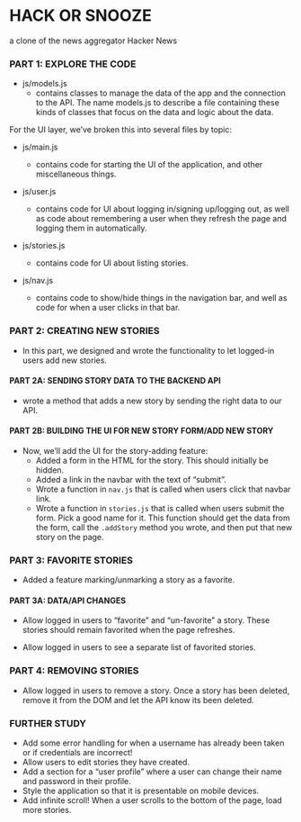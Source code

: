 # HACK OR SNOOZE

a clone of the news aggregator Hacker News 

### PART 1: EXPLORE THE CODE
- js/models.js
    - contains classes to manage the data of the app and the connection to the API. The name models.js to describe a file containing these kinds of classes that focus on the data and logic about the data.

For the UI layer, we’ve broken this into several files by topic:

- js/main.js
    - contains code for starting the UI of the application, and other miscellaneous things.

- js/user.js
    - contains code for UI about logging in/signing up/logging out, as well as code about remembering a user when they refresh the page and logging them in automatically.

- js/stories.js
    - contains code for UI about listing stories.

- js/nav.js
    - contains code to show/hide things in the navigation bar, and well as code for when a user clicks in that bar.

### PART 2: CREATING NEW STORIES
- In this part, we designed and wrote the functionality to let logged-in users add new stories. 

#### PART 2A: SENDING STORY DATA TO THE BACKEND API
- wrote a method that adds a new story by sending the right data to our API.

#### PART 2B: BUILDING THE UI FOR NEW STORY FORM/ADD NEW STORY
- Now, we’ll add the UI for the story-adding feature:
    - Added a form in the HTML for the story. This should initially be hidden.
    - Added a link in the navbar with the text of “submit”.
    - Wrote a function in `nav.js` that is called when users click that navbar link. 
    - Wrote a function in `stories.js` that is called when users submit the form. Pick a good name for it. This function should get the data from the form, call the `.addStory` method you wrote, and then put that new story on the page.

### PART 3: FAVORITE STORIES
- Added a feature marking/unmarking a story as a favorite.

#### PART 3A: DATA/API CHANGES
- Allow logged in users to “favorite” and “un-favorite” a story. These stories should remain favorited when the page refreshes.

- Allow logged in users to see a separate list of favorited stories.

### PART 4: REMOVING STORIES
- Allow logged in users to remove a story. Once a story has been deleted, remove it from the DOM and let the API know its been deleted.

### FURTHER STUDY
- Add some error handling for when a username has already been taken or if credentials are incorrect!
- Allow users to edit stories they have created.
- Add a section for a “user profile” where a user can change their name and password in their profile.
- Style the application so that it is presentable on mobile devices.
- Add infinite scroll! When a user scrolls to the bottom of the page, load more stories.